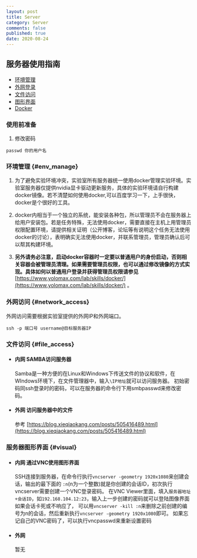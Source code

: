 ```yaml
---
layout: post
title: Server
category: Server
comments: false
published: true
date: 2020-08-24
---
```


## 服务器使用指南
* [环境管理](#env_manage)
* [外网登录](#network_access)
* [文件访问](#file_access)
* [图形界面](#visual)
* [Docker](https://www.yolomax.com/lab/skills/docker/)

### 使用前准备

1. 修改密码

```shell
passwd 你的用户名
```


### 环境管理 {#env_manage}

1. 为了避免实验环境冲突，实验室所有服务器统一使用docker管理实验环境。实验室服务器仅提供nvidia显卡驱动更新服务，具体的实验环境请自行构建docker镜像。若不清楚如何使用docker,可以百度学习一下，上手很快，docker是个很好的工具。

2. docker内相当于一个独立的系统，能安装各种包，所以管理员不会在服务器上给用户安装包。若是任务特殊，无法使用docker，需要直接在主机上用管理员权限配置环境，请提供相关证明（公开博客，论坛等有说明这个任务无法使用docker的讨论），表明确实无法使用docker，并联系管理员，管理员确认后可以帮其构建环境。

3. **另外请务必注意，启动docker容器时一定要以普通用户的身份启动，否则相关容器会被管理员清理。如果需要管理员权限，也可以通过修改镜像的方式实现。具体如何以普通用户登录并获得管理员权限请参见** [https://www.yolomax.com/lab/skills/docker/](https://www.yolomax.com/lab/skills/docker/) 。


### 外网访问 {#network_access}

外网访问需要根据实验室提供的外网IP和外网端口。
``` shell
ssh -p 端口号 username@目标服务器IP
```

### 文件访问 {#file_access}

* #### 内网 SAMBA访问服务器
  Samba是一种方便的在Linux和Windows下传送文件的协议和软件，在WIndows环境下，在文件管理器中，输入<code>\\IP地址</code>就可以访问服务器。 初始密码同ssh登录时的密码，可以在服务器的命令行下用smbpasswd来修改密码。

* #### 外网 访问服务器中的文件

  参考 [https://blog.xieqiaokang.com/posts/505416489.html](https://blog.xieqiaokang.com/posts/505416489.html)


### 服务器图形界面 {#visual}

* #### 内网 通过VNC使用图形界面

  SSH连接到服务器，在命令行执行`vncserver -geometry 1920x1080`来创建会话，输出的最下面的 `:n`(n为一个整数)就是你创建的会话ID，初次执行vncserver需要创建一个VNC登录密码。
在VNC Viewer里面，填入`服务器地址+会话ID`，如`192.168.104.12:23`，输入上一步创建的密码就可以登陆图像界面
如果会话卡死或不响应了， 可以用`vncserver -kill :n`来删除之前创建的编号为n的会话，然后重新执行`vncserver -geometry 1920x1080`即可。
如果忘记自己的VNC密码了，可以执行vncpasswd来重新设置密码

* #### 外网

  暂无

